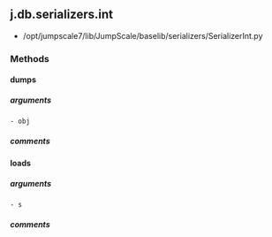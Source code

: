 ## j.db.serializers.int

- /opt/jumpscale7/lib/JumpScale/baselib/serializers/SerializerInt.py

### Methods

#### dumps 
##### arguments

    - obj

##### comments

#### loads 
##### arguments

    - s

##### comments

